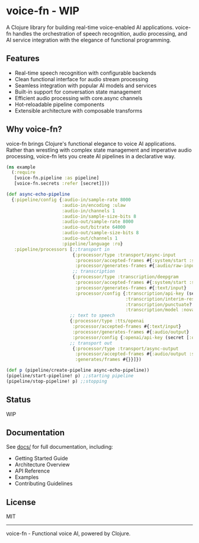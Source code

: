 # voice-fn - WIP

A Clojure library for building real-time voice-enabled AI applications. voice-fn handles the orchestration of speech recognition, audio processing, and AI service integration with the elegance of functional programming.

## Features

- Real-time speech recognition with configurable backends
- Clean functional interface for audio stream processing
- Seamless integration with popular AI models and services
- Built-in support for conversation state management
- Efficient audio processing with core.async channels
- Hot-reloadable pipeline components
- Extensible architecture with composable transforms

## Why voice-fn?

voice-fn brings Clojure's functional elegance to voice AI applications. Rather than wrestling with complex state management and imperative audio processing, voice-fn lets you create AI pipelines in a declarative way. 

```clojure
(ns example
  (:require
   [voice-fn.pipeline :as pipeline]
   [voice-fn.secrets :refer [secret]]))

(def async-echo-pipeline
  {:pipeline/config {:audio-in/sample-rate 8000
                     :audio-in/encoding :ulaw
                     :audio-in/channels 1
                     :audio-in/sample-size-bits 8
                     :audio-out/sample-rate 8000
                     :audio-out/bitrate 64000
                     :audio-out/sample-size-bits 8
                     :audio-out/channels 1
                     :pipeline/language :ro}
   :pipeline/processors [;;transport in
                         {:processor/type :transport/async-input
                          :processor/accepted-frames #{:system/start :system/stop}
                          :processor/generates-frames #{:audio/raw-input}}
                         ;; transcription
                         {:processor/type :transcription/deepgram
                          :processor/accepted-frames #{:system/start :system/stop :audio/raw-input}
                          :processor/generates-frames #{:text/input}
                          :processor/config {:transcription/api-key (secret [:deepgram :api-key])
                                             :transcription/interim-results? false
                                             :transcription/punctuate? false
                                             :transcription/model :nova-2}}
                        ;; text to speech
                        {:processor/type :tts/openai
                         :processor/accepted-frames #{:text/input}
                         :processor/generates-frames #{:audio/output}
                         :processor/config {:openai/api-key (secret [:openai :api-key])}}
                        ;; transport out
                         {:processor/type :transport/async-output
                          :processor/accepted-frames #{:audio/output :system/stop}
                          :generates/frames #{}}]})

(def p (pipeline/create-pipeline async-echo-pipeline))
(pipeline/start-pipeline! p) ;;starting pipeline
(pipeline/stop-pipeline! p) ;;stopping
```

## Status

WIP

## Documentation

See [docs/](docs/) for full documentation, including:
- Getting Started Guide
- Architecture Overview
- API Reference
- Examples
- Contributing Guidelines

## License

MIT

---

voice-fn - Functional voice AI, powered by Clojure.
